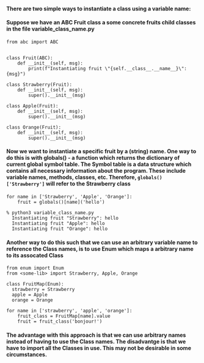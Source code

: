 #### There are two simple ways to instantiate a  class using a variable name:
#### Suppose we have an ABC Fruit class a some concrete fruits child classes in the file **variable_class_name.py**

```
from abc import ABC


class Fruit(ABC):
    def __init__(self, msg):
        print(f"Instantiating fruit \"{self.__class__.__name__}\": {msg}")

class Strawberry(Fruit):
    def __init__(self, msg):
        super().__init__(msg)

class Apple(Fruit):
    def __init__(self, msg):
        super().__init__(msg)

class Orange(Fruit):
    def __init__(self, msg):
        super().__init__(msg)

```

#### Now we want to instantiate a specific fruit by a (string) name. One way to do this is with globals() - a function which returns the dictionary of current global symbol table. The Symbol table is a data structure which contains all necessary information about the program. These include variable names, methods, classes, etc. Therefore, ```globals()['Strawberry']``` will refer to the Strawberry class

```
for name in ['Strawberry', 'Apple', 'Orange']:
    fruit = globals()[name]('hello')

% python3 variable_class_name.py
  Instantiating fruit "Strawberry": hello
  Instantiating fruit "Apple": hello
  Instantiating fruit "Orange": hello
```

#### Another way to do this such that we can use an arbitrary variable name to reference the Class names, is to use Enum which maps a arbitrary name to its assocated Class

```
from enum import Enum
from <some-lib> import Strawberry, Apple, Orange

class FruitMap(Enum):
  strawberry = Strawberry
  apple = Apple
  orange = Orange

for name in ['strawberry', 'apple', 'orange']:
    fruit_class = FruitMap[name].value
    fruit = fruit_class('bonjour!')
```

#### The advantage with this approach is that we can use arbitrary names instead of having to use the Class names. The disadvantge is that we have to import all the Classes in use.  This may not be desirable in some circumstances.
